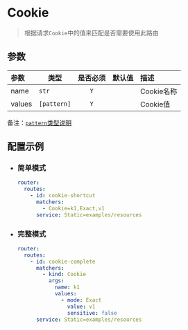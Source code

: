 # Cookie

> 根据请求`Cookie`中的值来匹配是否需要使用此路由

## 参数

| 参数     | 类型          | 是否必须 | 默认值 | 描述       |
|:-------|-------------|:----:|:---:|:---------|
| name   | `str`       | `Y`  |     | Cookie名称 |
| values | `[pattern]` | `Y`  |     | Cookie值  |

备注：[`pattern`类型说明](./pattern.md)

## 配置示例

- ### 简单模式

    ```yaml
    router:
      routes:
        - id: cookie-shortcut
          matchers:
            - Cookie=k1,Exact,v1
          service: Static=examples/resources
    ```

- ### 完整模式

    ```yaml
    router:
      routes:
        - id: cookie-complete
          matchers:
            - kind: Cookie
              args:
                name: k1
                values:
                  - mode: Exact
                    value: v1
                    sensitive: false
          service: Static=examples/resources
    ```
